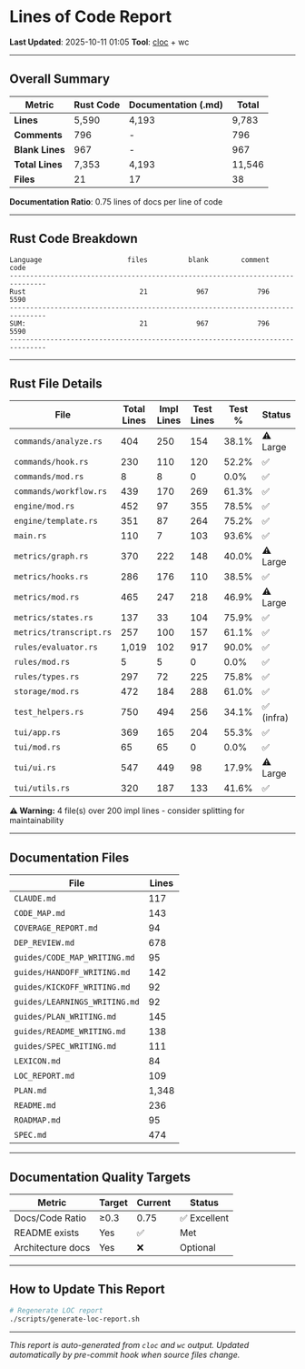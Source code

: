 # Lines of Code Report

**Last Updated**: 2025-10-11 01:05
**Tool**: [cloc](https://github.com/AlDanial/cloc) + wc

---

## Overall Summary

| Metric | Rust Code | Documentation (.md) | Total |
|--------|-----------|---------------------|-------|
| **Lines** | 5,590 | 4,193 | 9,783 |
| **Comments** | 796 | - | 796 |
| **Blank Lines** | 967 | - | 967 |
| **Total Lines** | 7,353 | 4,193 | 11,546 |
| **Files** | 21 | 17 | 38 |

**Documentation Ratio**: 0.75 lines of docs per line of code

---

## Rust Code Breakdown

```
Language                     files          blank        comment           code
-------------------------------------------------------------------------------
Rust                            21            967            796           5590
-------------------------------------------------------------------------------
SUM:                            21            967            796           5590
-------------------------------------------------------------------------------
```

---

## Rust File Details

| File | Total Lines | Impl Lines | Test Lines | Test % | Status |
|------|-------------|------------|------------|--------|--------|
| `commands/analyze.rs` | 404 | 250 | 154 | 38.1% | ⚠️ Large |
| `commands/hook.rs` | 230 | 110 | 120 | 52.2% | ✅ |
| `commands/mod.rs` | 8 | 8 | 0 | 0.0% | ✅ |
| `commands/workflow.rs` | 439 | 170 | 269 | 61.3% | ✅ |
| `engine/mod.rs` | 452 | 97 | 355 | 78.5% | ✅ |
| `engine/template.rs` | 351 | 87 | 264 | 75.2% | ✅ |
| `main.rs` | 110 | 7 | 103 | 93.6% | ✅ |
| `metrics/graph.rs` | 370 | 222 | 148 | 40.0% | ⚠️ Large |
| `metrics/hooks.rs` | 286 | 176 | 110 | 38.5% | ✅ |
| `metrics/mod.rs` | 465 | 247 | 218 | 46.9% | ⚠️ Large |
| `metrics/states.rs` | 137 | 33 | 104 | 75.9% | ✅ |
| `metrics/transcript.rs` | 257 | 100 | 157 | 61.1% | ✅ |
| `rules/evaluator.rs` | 1,019 | 102 | 917 | 90.0% | ✅ |
| `rules/mod.rs` | 5 | 5 | 0 | 0.0% | ✅ |
| `rules/types.rs` | 297 | 72 | 225 | 75.8% | ✅ |
| `storage/mod.rs` | 472 | 184 | 288 | 61.0% | ✅ |
| `test_helpers.rs` | 750 | 494 | 256 | 34.1% | ✅ (infra) |
| `tui/app.rs` | 369 | 165 | 204 | 55.3% | ✅ |
| `tui/mod.rs` | 65 | 65 | 0 | 0.0% | ✅ |
| `tui/ui.rs` | 547 | 449 | 98 | 17.9% | ⚠️ Large |
| `tui/utils.rs` | 320 | 187 | 133 | 41.6% | ✅ |

**⚠️ Warning:** 4 file(s) over 200 impl lines - consider splitting for maintainability

---

## Documentation Files

| File | Lines |
|------|-------|
| `CLAUDE.md` | 117 |
| `CODE_MAP.md` | 143 |
| `COVERAGE_REPORT.md` | 94 |
| `DEP_REVIEW.md` | 678 |
| `guides/CODE_MAP_WRITING.md` | 95 |
| `guides/HANDOFF_WRITING.md` | 142 |
| `guides/KICKOFF_WRITING.md` | 92 |
| `guides/LEARNINGS_WRITING.md` | 92 |
| `guides/PLAN_WRITING.md` | 145 |
| `guides/README_WRITING.md` | 138 |
| `guides/SPEC_WRITING.md` | 111 |
| `LEXICON.md` | 84 |
| `LOC_REPORT.md` | 109 |
| `PLAN.md` | 1,348 |
| `README.md` | 236 |
| `ROADMAP.md` | 95 |
| `SPEC.md` | 474 |

---

## Documentation Quality Targets

| Metric | Target | Current | Status |
|--------|--------|---------|--------|
| Docs/Code Ratio | ≥0.3 | 0.75 | ✅ Excellent |
| README exists | Yes | ✅ | Met |
| Architecture docs | Yes | ❌ | Optional |

---

## How to Update This Report

```bash
# Regenerate LOC report
./scripts/generate-loc-report.sh
```

---

*This report is auto-generated from `cloc` and `wc` output.*
*Updated automatically by pre-commit hook when source files change.*
